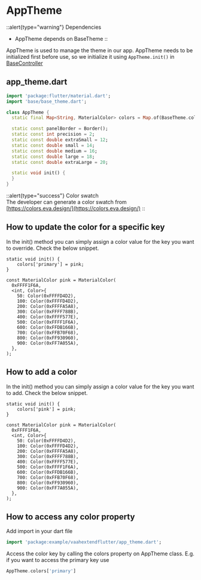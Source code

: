 # AppTheme

::alert{type="warning"} 
Dependencies   
- AppTheme depends on BaseTheme
::

AppTheme is used to manage the theme in our app. AppTheme needs to be initialized first before use, so we initialize it using `AppTheme.init()` in [BaseController](../app.md/#base-controller)

## app_theme.dart
```dart
import 'package:flutter/material.dart';
import 'base/base_theme.dart';

class AppTheme {
  static final Map<String, MaterialColor> colors = Map.of(BaseTheme.colors);

  static const panelBorder = Border();
  static const int precision = 2;
  static const double extraSmall = 12;
  static const double small = 14;
  static const double medium = 16;
  static const double large = 18;
  static const double extraLarge = 20;

  static void init() {
  }
}
```

::alert{type="success"}
Color swatch   
The developer can generate a color swatch from [https://colors.eva.design/](https://colors.eva.design/)
::

## How to update the color for a specific key

In the init() method you can simply assign a color value for the key you want to override. Check the below snippet.

```dart{2}
static void init() {
    colors['primary'] = pink;
}

const MaterialColor pink = MaterialColor(
  0xFFFF1F6A,
  <int, Color>{
    50: Color(0xFFFFD4D2),
    100: Color(0xFFFFD4D2),
    200: Color(0xFFFFA5A8),
    300: Color(0xFFFF788B),
    400: Color(0xFFFF577E),
    500: Color(0xFFFF1F6A),
    600: Color(0xFFDB166B),
    700: Color(0xFFB70F68),
    800: Color(0xFF930960),
    900: Color(0xFF7A055A),
  },
);
```

## How to add a color

In the init() method you can simply assign a color value for the key you want to add. Check the below snippet.

```dart{2}
static void init() {
    colors['pink'] = pink;
}

const MaterialColor pink = MaterialColor(
  0xFFFF1F6A,
  <int, Color>{
    50: Color(0xFFFFD4D2),
    100: Color(0xFFFFD4D2),
    200: Color(0xFFFFA5A8),
    300: Color(0xFFFF788B),
    400: Color(0xFFFF577E),
    500: Color(0xFFFF1F6A),
    600: Color(0xFFDB166B),
    700: Color(0xFFB70F68),
    800: Color(0xFF930960),
    900: Color(0xFF7A055A),
  },
);
```

## How to access any color property

Add import in your dart file
```dart
import 'package:example/vaahextendflutter/app_theme.dart';
```

Access the color key by calling the colors property on AppTheme class. E.g. if you want to access the primary key use
```dart
AppTheme.colors['primary']
```
